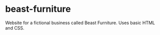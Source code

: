 # beast-furniture
Website for a fictional business called Beast Furniture. Uses basic HTML and CSS.
